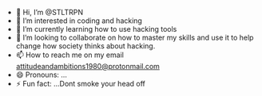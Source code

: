 - 👋 Hi, I’m @STLTRPN
- 👀 I’m interested in coding and hacking
- 🌱 I’m currently learning how to use hacking tools
- 💞️ I’m looking to collaborate on how to master my skills and use it to help change how society thinks about hacking.
- 📫 How to reach me on my email attitudeandambitions1980@protonmail.com
- 😄 Pronouns: ...
- ⚡ Fun fact: ...Dont smoke your head off

<!---
STLTRPN/STLTRPN is a ✨ special ✨ repository because its `README.md` (this file) appears on your GitHub profile.
You can click the Preview link to take a look at your changes.
--->
